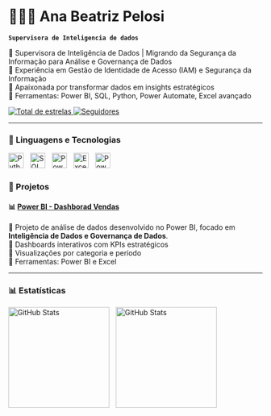 # 👩🏻‍💻 Ana Beatriz Pelosi

**`Supervisora de Inteligencia de dados`**
<p>💼 Supervisora de Inteligência de Dados | Migrando da Segurança da Informação para Análise e Governança de Dados<br>
🔹 Experiência em Gestão de Identidade de Acesso (IAM) e Segurança da Informação <br>
🔹 Apaixonada por transformar dados em insights estratégicos <br>
🔹 Ferramentas: Power BI, SQL, Python, Power Automate, Excel avançado</p>


<p align="left">
    <a href="https://github.com/AnnaBeatriz?tab=repositories&sort=stargazers">
        <img 
            alt="Total de estrelas" 
            title="Total de estrelas GitHub" 
            src="https://custom-icon-badges.demolab.com/github/stars/AnnaBeatriz?color=55960c&style=for-the-badge&labelColor=488207&logo=star&label=Estrelas"
        />
    </a>
    <a href="https://github.com/AnnaBeatriz?tab=followers">
        <img 
            alt="Seguidores" 
            title="Me siga no GitHub" 
            src="https://custom-icon-badges.demolab.com/github/followers/AnnaBeatriz?color=236ad3&labelColor=1155ba&style=for-the-badge&logo=github&label=Seguidores&logoColor=white"
        />
    </a>
</p>

---

### 🤖 Linguagens e Tecnologias

<img 
    align="left" 
    alt="Python"
    title="Python" 
    width="30px" 
    style="padding-right: 10px;" 
    src="https://cdn.jsdelivr.net/gh/devicons/devicon@latest/icons/python/python-original.svg" 
/>
<img 
    align="left" 
    alt="SQL" 
    title="SQL"
    width="30px" 
    style="padding-right: 10px;" 
    src="https://cdn.jsdelivr.net/gh/devicons/devicon@latest/icons/mysql/mysql-original.svg" 
/>
<img 
    align="left" 
    alt="Power BI"
    title="Power BI"
    width="30px" 
    style="padding-right: 10px;" 
    src="https://img.icons8.com/?size=100&id=Ny0t2MYrJ70p&format=png&color=000000" 
/>
<img 
    align="left" 
    alt="Excel" 
    title="Excel"
    width="30px" 
    style="padding-right: 10px;" 
    src="https://img.icons8.com/?size=100&id=117561&format=png&color=000000" 
/>
<img 
    align="left" 
    alt="Power Automate" 
    title="Power Automate"
    width="30px" 
    style="padding-right: 10px;" 
    src="https://img.icons8.com/?size=100&id=kTTt25v6Drpd&format=png&color=000000" 
/>

<br/>
<br/>

### 📂 Projetos

#### 📊 [Power BI - Dashborad Vendas](https://github.com/AnnaBeatriz/PowerBI-Projetos)
💼 Projeto de análise de dados desenvolvido no Power BI, focado em **Inteligência de Dados e Governança de Dados**.  
🔹 Dashboards interativos com KPIs estratégicos  
🔹 Visualizações por categoria e período  
🔹 Ferramentas: Power BI e Excel

---

### 📊 Estatísticas

<p>
  <img 
    align="left" 
    alt="GitHub Stats" 
    height="200" 
    style="padding-right: 10px;" 
    src="https://github-readme-stats.vercel.app/api?username=AnnaBeatriz&show_icons=true&theme=tokyonight&include_all_commits=true&locale=pt-br" 
  />

  <img 
    align="left" 
    alt="GitHub Stats" 
    height="200" 
    src="https://github-readme-stats.vercel.app/api/top-langs/?username=AnnaBeatriz&theme=tokyonight&layout=compact&custom_title=Tecnologias&langs_count=9" 
  />
</p>
